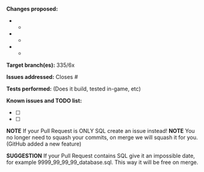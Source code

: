 **Changes proposed:**

- -
- -
- -

**Target branch(es):** 335/6x

**Issues addressed:** Closes #

**Tests performed:** (Does it build, tested in-game, etc)

**Known issues and TODO list:**

- [ ] 
- [ ] 

**NOTE** If your Pull Request is ONLY SQL create an issue instead!
**NOTE** You no longer need to squash your commits, on merge we will squash it for you. (GitHub added a new feature)

**SUGGESTION** If your Pull Request contains SQL give it an impossible date, for example 9999_99_99_99_database.sql. This way it will be free on merge.
